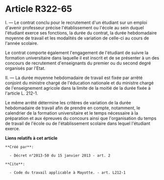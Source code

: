 # Article R322-65

I. ― Le contrat conclu pour le recrutement d'un étudiant sur un emploi d'avenir professeur précise l'établissement ou l'école
au sein duquel l'étudiant exerce ses fonctions, la durée du contrat, la durée hebdomadaire moyenne de travail et les
modalités de variation de celle-ci au cours de l'année scolaire. 

Le contrat comporte également l'engagement de l'étudiant de suivre la formation universitaire dans laquelle il est inscrit et
de se présenter à un des concours de recrutement d'enseignants du premier ou du second degré organisés par l'Etat. 

II. ― La durée moyenne hebdomadaire de travail est fixée par arrêté conjoint du ministre chargé de l'éducation nationale et
du ministre chargé de l'enseignement agricole dans la limite de la moitié de la durée fixée à l'article L. 212-1. 

Le même arrêté détermine les critères de variation de la durée hebdomadaire de travail afin de prendre en compte, notamment,
le calendrier de la formation universitaire et le temps nécessaire à la préparation et aux épreuves du concours ainsi que
l'organisation du temps de travail de l'école ou de l'établissement scolaire dans lequel l'étudiant exerce.

**Liens relatifs à cet article**

	**Créé par**:

	  - Décret n°2013-50 du 15 janvier 2013 - art. 2

	**Cite**:

	  - Code du travail applicable à Mayotte. - art. L212-1
